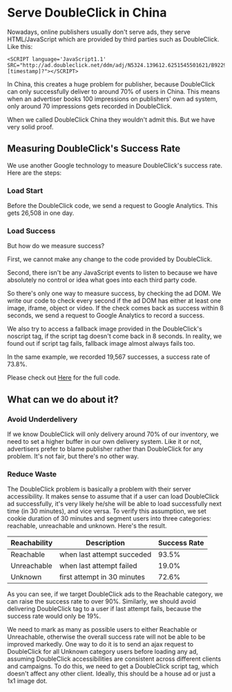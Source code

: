 # Serve DoubleClick in China

Nowadays, online publishers usually don't serve ads, they serve HTML/JavaScript which are provided by third parties such as DoubleClick. Like this: 

    <SCRIPT language='JavaScript1.1' SRC="http://ad.doubleclick.net/ddm/adj/N5324.139612.6251545501621/B9229605.1252916080;sz=300x600;ord=[timestamp]?"></SCRIPT>

In China, this creates a huge problem for publisher, because DoubleClick can only successfully deliver to around 70% of users in China. This means when an advertiser books 100 impressions on publishers' own ad system, only around 70 impressions gets recorded in DoubleClick. 

When we called DoubleClick China they wouldn't admit this. But we have very solid proof. 

## Measuring DoubleClick's Success Rate
We use another Google technology to measure DoubleClick's success rate. Here are the steps: 

### Load Start
Before the DoubleClick code, we send a request to Google Analytics. This gets 26,508 in one day. 

### Load Success
But how do we measure success? 

First, we cannot make any change to the code provided by DoubleClick. 

Second, there isn't be any JavaScript events to listen to because we have absolutely no control or idea what goes into each third party code. 

So there's only one way to measure success, by checking the ad DOM. We write our code to check every second if the ad DOM has either at least one image, iframe, object or video. If the check comes back as success within 8 seconds, we send a request to Google Analytics to record a success. 

We also try to access a fallback image provided in the DoubleClick's noscript tag, if the script tag doesn't come back in 8 seconds. In reality, we found out if script tag fails, fallback image almost always fails too. 

In the same example, we recorded 19,567 successes, a success rate of 73.8%. 

Please check out [Here](https://github.com/FTChinese/ThirdPartyAd/blob/master/index.html) for the full code. 

## What can we do about it? 
### Avoid Underdelivery
If we know DoubleClick will only delivery around 70% of our inventory, we need to set a higher buffer in our own delivery system. Like it or not, advertisers prefer to blame publisher rather than DoubleClick for any problem. It's not fair, but there's no other way. 

### Reduce Waste
The DoubleClick problem is basically a problem with their server accessibility. It makes sense to assume that if a user can load DoubleClick ad successfully, it's very likely he/she will be able to load successfully next time (in 30 minutes), and vice versa. To verify this assumption, we set cookie duration of 30 minutes and segment users into three categories: reachable, unreachable and unknown. Here's the result. 

| Reachability   | Description                 | Success Rate                               |
|----------------|-----------------------------|--------------------------------------------|
| Reachable      | when last attempt succeded  | 93.5%                                      |
| Unreachable    | when last attempt failed    | 19.0%                                      |
| Unknown        | first attempt in 30 minutes | 72.6%                                      |

As you can see, if we target DoubleClick ads to the Reachable category, we can raise the success rate to over 90%. Similarly, we should avoid delivering DoubleClick tag to a user if last attempt fails, because the success rate would only be 19%. 

We need to mark as many as possible users to either Reachable or Unreachable, otherwise the overall success rate will not be able to be improved markedly. One way to do it is to send an ajax request to DoubleClick for all Unknown category users before loading any ad, assuming DoubleClick accessibilities are consistent across different clients and campaigns. To do this, we need to get a DoubleClick script tag, which doesn't affect any other client. Ideally, this should be a house ad or just a 1x1 image dot. 
